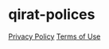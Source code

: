 # qirat-polices
[Privacy Policy](https://zime-tech.github.io/qirat-polices/privacy-policy)
[Terms of Use](https://zime-tech.github.io/qirat-polices/terms-of-use)
